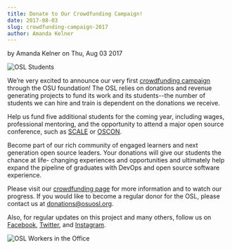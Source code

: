 ```yaml
---
title: Donate to Our Crowdfunding Campaign!
date: 2017-08-03
slug: crowdfunding-campaign-2017
author: Amanda Kelner
---
```

by Amanda Kelner on Thu, Aug 03 2017

![OSL Students](/images/OSLWorkers2Adjusted.jpg#blog)

We’re very excited to announce our very first 
[crowdfunding campaign](https://create.osufoundation.org/project/6976) through
the OSU foundation! The OSL relies on donations and revenue generating projects
to fund its work and its students--the number of students we can hire and train
is dependent on the donations we receive.

Help us fund five additional students for the coming year, including wages,
professional mentoring, and the opportunity to attend a major open source
conference, such as [SCALE](https://www.socallinuxexpo.org/scale/15x) or 
[OSCON](https://conferences.oreilly.com/oscon/oscon-tx).

Become part of our rich community of engaged learners and next generation open
source leaders. Your donations will give our students the chance at life-
changing experiences and opportunities and ultimately help expand the pipeline
of graduates with DevOps and open source software experience.

Please visit our [crowdfunding page](https://create.osufoundation.org/project/6976) 
for more information and to watch our progress. If you would like to become a 
regular donor for the OSL, please contact us at donations@osuosl.org.

Also, for regular updates on this project and many others, follow us on
[Facebook](https://www.facebook.com/OSUOSL/), [Twitter](https://twitter.com/osuosl), 
and [Instagram](https://www.instagram.com/osuosl/).

![OSL Workers in the Office](/images/OSLWorkers1.jpg#blog-center)
